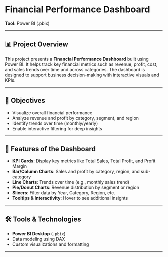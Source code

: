 #  Financial Performance Dashboard

**Tool:** Power BI (.pbix)

---

## 📊 Project Overview

This project presents a **Financial Performance Dashboard** built using Power BI. It helps track key financial metrics such as revenue, profit, cost, and sales trends over time and across categories. The dashboard is designed to support business decision-making with interactive visuals and KPIs.

---

## 🎯 Objectives

- Visualize overall financial performance
- Analyze revenue and profit by category, segment, and region
- Identify trends over time (monthly/yearly)
- Enable interactive filtering for deep insights

---

## 📁 Features of the Dashboard

- **KPI Cards**: Display key metrics like Total Sales, Total Profit, and Profit Margin
- **Bar/Column Charts**: Sales and profit by category, region, and sub-category
- **Line Charts**: Trends over time (e.g., monthly sales trend)
- **Pie/Donut Charts**: Revenue distribution by segment or region
- **Slicers**: Filter data by Year, Category, Region, etc.
- **Tooltips & Interactivity**: Hover to see additional insights

---

## 🛠 Tools & Technologies

- **Power BI Desktop** (`.pbix`)
- Data modeling using DAX
- Custom visualizations and formatting

---

